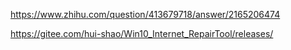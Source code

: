 https://www.zhihu.com/question/413679718/answer/2165206474

https://gitee.com/hui-shao/Win10_Internet_RepairTool/releases/